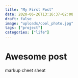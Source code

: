 ```yaml
---
title: "My First Post"
date: 2020-06-26T13:16:37+02:00
draft: false
image: "uploads/cool_photo.jpg"
tags: ["project"]
categories: ["life"]
---
```


# Awesome post

markup cheet sheat
